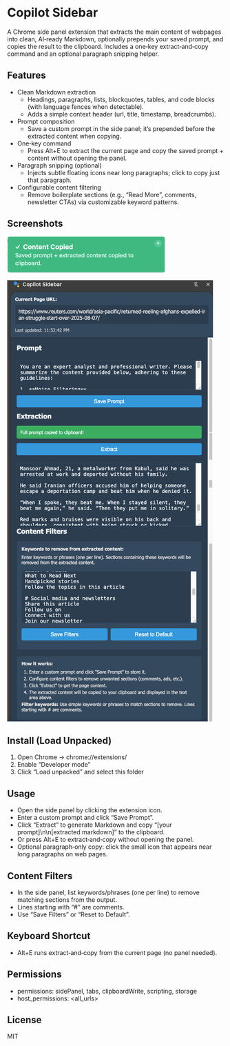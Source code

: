 # Copilot Sidebar

A Chrome side panel extension that extracts the main content of webpages into clean, AI‑ready Markdown, optionally prepends your saved prompt, and copies the result to the clipboard. Includes a one‑key extract‑and‑copy command and an optional paragraph snipping helper.

## Features

- Clean Markdown extraction
  - Headings, paragraphs, lists, blockquotes, tables, and code blocks (with language fences when detectable).
  - Adds a simple context header (url, title, timestamp, breadcrumbs).
- Prompt composition
  - Save a custom prompt in the side panel; it’s prepended before the extracted content when copying.
- One‑key command
  - Press Alt+E to extract the current page and copy the saved prompt + content without opening the panel.
- Paragraph snipping (optional)
  - Injects subtle floating icons near long paragraphs; click to copy just that paragraph.
- Configurable content filtering
  - Remove boilerplate sections (e.g., “Read More”, comments, newsletter CTAs) via customizable keyword patterns.

## Screenshots

![Notification](howto/notification.png)

![Sidebar](howto/sidebar.png)

## Install (Load Unpacked)

1. Open Chrome → chrome://extensions/
2. Enable “Developer mode”
3. Click “Load unpacked” and select this folder

## Usage

- Open the side panel by clicking the extension icon.
- Enter a custom prompt and click “Save Prompt”.
- Click “Extract” to generate Markdown and copy “[your prompt]\n\n[extracted markdown]” to the clipboard.
- Or press Alt+E to extract‑and‑copy without opening the panel.
- Optional paragraph‑only copy: click the small icon that appears near long paragraphs on web pages.

## Content Filters

- In the side panel, list keywords/phrases (one per line) to remove matching sections from the output.
- Lines starting with “#” are comments.
- Use “Save Filters” or “Reset to Default”.

## Keyboard Shortcut

- Alt+E runs extract‑and‑copy from the current page (no panel needed).

## Permissions

- permissions: sidePanel, tabs, clipboardWrite, scripting, storage
- host_permissions: <all_urls>

## License

MIT